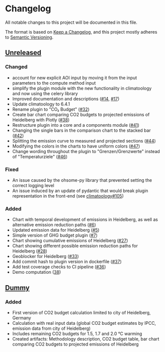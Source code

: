 # Changelog

All notable changes to this project will be documented in this file.

The format is based on [Keep a Changelog](https://keepachangelog.com/en/1.0.0/),
and this project mostly adheres to [Semantic Versioning](https://semver.org/spec/v2.0.0.html).

## [Unreleased](https://gitlab.gistools.geog.uni-heidelberg.de/climate-action/plugins/ghg-budget/-/compare/dummy...main?from_project_id=854&straight=false)
### Changed
- account for new explicit AOI input by moving it from the input parameters to the compute method input
- simplify the plugin module with the new functionality in climatoology and now using the celery library
- Improved documentation and descriptions ([#14](https://gitlab.heigit.org/climate-action/plugins/ghg-budget/-/issues/14), [#17](https://gitlab.heigit.org/climate-action/plugins/ghg-budget/-/issues/17))
- Update climatoology to 6.4.1
- Rename plugin to "CO₂ Budget" ([#32](https://gitlab.heigit.org/climate-action/plugins/ghg-budget/-/issues/32))
- Create bar chart comparing CO2 budgets to projected emissions of Heidelberg with Plotly ([#38](https://gitlab.heigit.org/climate-action/plugins/ghg-budget/-/issues/38))
- Restructure plugin into a core and a components module ([#41](https://gitlab.heigit.org/climate-action/plugins/ghg-budget/-/issues/41))
- Changing the single bars in the comparison chart to the stacked bar ([#42](https://gitlab.heigit.org/climate-action/plugins/ghg-budget/-/issues/42))
- Splitting the emission curve to measured and projected sections ([#44](https://gitlab.heigit.org/climate-action/plugins/ghg-budget/-/issues/44))
- Modifying the colors in the charts to have uniform colors ([#47](https://gitlab.heigit.org/climate-action/plugins/ghg-budget/-/issues/47))
- Change wording throughout the plugin to "Grenzen/Grenzwerte" instead of "Temperaturziele" ([#46](https://gitlab.heigit.org/climate-action/plugins/ghg-budget/-/issues/46))

### Fixed
- An issue caused by the ohsome-py library that prevented setting the correct logging level
- An issue induced by an update of pydantic that would break plugin representation in the front-end (see [climatoology#105](https://gitlab.heigit.org/climate-action/climatoology/-/issues/105))
### Added
- Chart with temporal development of emissions in Heidelberg, as well as alternative emission reduction paths ([#6](https://gitlab.heigit.org/climate-action/plugins/ghg-budget/-/issues/6))
- Updated emission data for Heidelberg ([#5](https://gitlab.heigit.org/climate-action/plugins/ghg-budget/-/issues/5))
- Simple version of GHG budget plugin ([#7](https://gitlab.heigit.org/climate-action/plugins/ghg-budget/-/issues/7))
- Chart showing cumulative emissions of Heidelberg ([#27](https://gitlab.heigit.org/climate-action/plugins/ghg-budget/-/issues/27))
- Chart showing different possible emission reduction paths for Heidelberg ([#28](https://gitlab.heigit.org/climate-action/plugins/ghg-budget/-/issues/28))
- Geoblocker for Heidelberg ([#33](https://gitlab.heigit.org/climate-action/plugins/ghg-budget/-/issues/33))
- Add commit hash to plugin version in dockerfile ([#37](https://gitlab.heigit.org/climate-action/plugins/ghg-budget/-/issues/37))
- Add test coverage checks to CI pipeline ([#36](https://gitlab.heigit.org/climate-action/plugins/ghg-budget/-/issues/36))
- Demo computation ([38](https://gitlab.heigit.org/climate-action/plugins/ghg-budget/-/issues/38))

## [Dummy](https://gitlab.gistools.geog.uni-heidelberg.de/climate-action/plugins/ghg-budget/-/releases/dummy)
### Added
- First version of CO2 budget calculation limited to city of Heidelberg, Germany
- Calculation with real input data (global CO2 budget estimates by IPCC, emission data from city of Heidelberg)
- Includes remaining CO2 budgets for 1.5, 1.7 and 2.0 °C warming
- Created artifacts: Methodology description, CO2 budget table, bar chart comparing CO2 budgets to projected emissions of Heidelberg